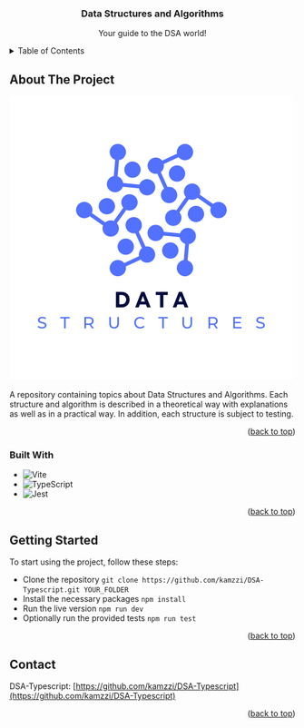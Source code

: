 <div align="center">
  <h3 align="center">Data Structures and Algorithms</h3>

  <p align="center">
    Your guide to the DSA world!
    <br />
  </p>
</div>

<!-- TABLE OF CONTENTS -->
<details>
  <summary>Table of Contents</summary>
  <ol>
    <li>
      <a href="#about-the-project">About The Project</a>
      <ul>
        <li><a href="#built-with">Built With</a></li>
      </ul>
    </li>
    <li>
      <a href="#getting-started">Getting Started</a>
    </li>
    <li>
      <a href="#contact">Contact</a>
    </li>
  </ol>
</details>

## About The Project

![Data Structures and Algorithms](./public/dsa.png)

A repository containing topics about Data Structures and Algorithms. Each structure and algorithm is described in a theoretical way with explanations as well as in a practical way. In addition, each structure is subject to testing.

<p align="right">(<a href="#readme-top">back to top</a>)</p>

### Built With

- ![Vite](https://img.shields.io/badge/vite-%23646CFF.svg?style=for-the-badge&logo=vite&logoColor=white)
- ![TypeScript](https://img.shields.io/badge/typescript-%23007ACC.svg?style=for-the-badge&logo=typescript&logoColor=white)
- ![Jest](https://img.shields.io/badge/-jest-%23C21325?style=for-the-badge&logo=jest&logoColor=white)

<p align="right">(<a href="#readme-top">back to top</a>)</p>

## Getting Started

To start using the project, follow these steps:

- Clone the repository `git clone https://github.com/kamzzi/DSA-Typescript.git YOUR_FOLDER`
- Install the necessary packages `npm install`
- Run the live version `npm run dev`
- Optionally run the provided tests `npm run test`

<p align="right">(<a href="#readme-top">back to top</a>)</p>

## Contact

DSA-Typescript: [https://github.com/kamzzi/DSA-Typescript](https://github.com/kamzzi/DSA-Typescript)

<p align="right">(<a href="#readme-top">back to top</a>)</p>
